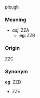 plough
### Meaning
+ _adj_: ZZA
    + __eg__: ZZB

### Origin

ZZC

### Synonym

__eg__: ZZD

+ ZZE


